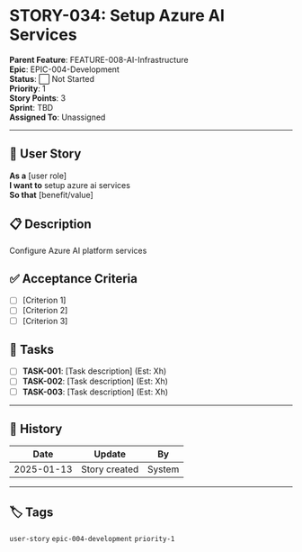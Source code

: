 # STORY-034: Setup Azure AI Services

**Parent Feature**: FEATURE-008-AI-Infrastructure  
**Epic**: EPIC-004-Development  
**Status**: ⬜ Not Started  
**Priority**: 1  
**Story Points**: 3  
**Sprint**: TBD  
**Assigned To**: Unassigned  

---

## 📖 User Story

**As a** [user role]  
**I want to** setup azure ai services  
**So that** [benefit/value]  

## 📋 Description

Configure Azure AI platform services

## ✅ Acceptance Criteria

- [ ] [Criterion 1]
- [ ] [Criterion 2]
- [ ] [Criterion 3]

## 📝 Tasks

- [ ] **TASK-001**: [Task description] (Est: Xh)
- [ ] **TASK-002**: [Task description] (Est: Xh)
- [ ] **TASK-003**: [Task description] (Est: Xh)

---

## 🔄 History

| Date | Update | By |
|------|--------|-----|
| 2025-01-13 | Story created | System |

---

## 🏷️ Tags

`user-story` `epic-004-development` `priority-1`
